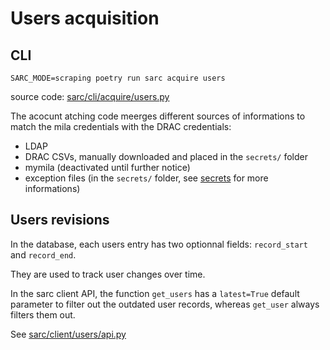# Users acquisition

## CLI

```
SARC_MODE=scraping poetry run sarc acquire users
```

source code: [sarc/cli/acquire/users.py](../../sarc/cli/acquire/users.py)

The acocunt atching code meerges different sources of informations to match the mila credentials with the DRAC credentials:
- LDAP
- DRAC CSVs, manually downloaded and placed in the `secrets/` folder
- mymila (deactivated until further notice)
- exception files (in the `secrets/` folder, see [secrets](secrets.md) for more informations)

## Users revisions

In the database, each users entry has two optionnal fields: `record_start` and `record_end`. 

They are used to track user changes over time. 

In the sarc client API, the function `get_users` has a `latest=True` default parameter to filter out the outdated user records, whereas `get_user` always filters them out.

See [sarc/client/users/api.py](../../sarc/client/users/api.py)